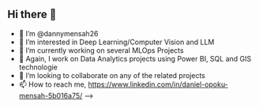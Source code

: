 ## Hi there 👋

- 🔭 I’m @dannymensah26
- 👀 I’m interested in Deep Learning/Computer Vision and LLM
- 🌱 I’m currently working on several MLOps Projects
- 💬 Again, I work on Data Analytics projects using Power BI, SQL and GIS technologie
- 👯 I’m looking to collaborate on any of the related projects
- 📫 How to reach me, https://www.linkedin.com/in/daniel-opoku-mensah-5b016a75/
-->


<!--
**dannymensah26/dannymensah26** is a ✨ _special_ ✨ repository because its `README.md` (this file) appears on your GitHub profile.

Here are some ideas to get you started:
